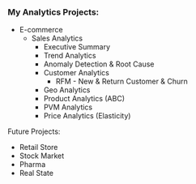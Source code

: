 ### My Analytics Projects:
* E-commerce
  * Sales Analytics
      - Executive Summary
      - Trend Analytics
      - Anomaly Detection & Root Cause
      - Customer Analytics
           - RFM
            - New & Return Customer & Churn 
      - Geo Analytics
      - Product Analytics (ABC)
      - PVM Analytics
      - Price Analytics (Elasticity)
      





Future  Projects:
* Retail Store
* Stock Market
* Pharma 
* Real State
